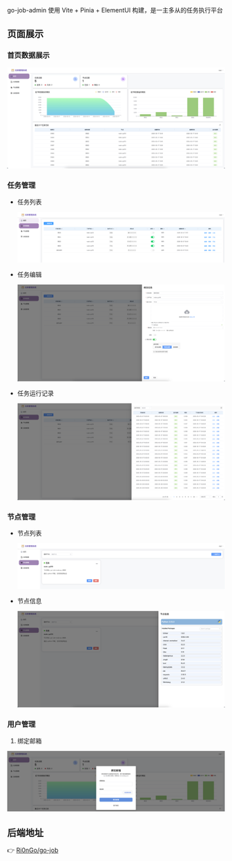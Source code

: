 go-job-admin 使用 Vite + Pinia + ElementUI 构建，是一主多从的任务执行平台

## 页面展示

### 首页数据展示

![home.png](img/home.png)

### 任务管理

- 任务列表

    ![img.png](img/node.png)

- 任务编辑
    
    ![img.png](img/node_edit.png)

- 任务运行记录

    ![job_record.png](img/job_record.png)
    

### 节点管理

- 节点列表

  ![node_list.png](img/node_list.png)

- 节点信息

    ![node_info.png](img/node_info.png)

### 用户管理

1. 绑定邮箱

![bind_email.png](img/bind_email.png)


## 后端地址

👉 [Ri0nGo/go-job](https://github.com/Ri0nGo/go-job)
